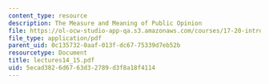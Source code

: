 ```yaml
---
content_type: resource
description: The Measure and Meaning of Public Opinion
file: https://ol-ocw-studio-app-qa.s3.amazonaws.com/courses/17-20-introduction-to-the-american-political-process-spring-2004/5ecad3826d6763d32789d3f8a18f4114_lectures14_15.pdf
file_type: application/pdf
parent_uid: 0c135732-0aaf-013f-dc67-75339d7eb52b
resourcetype: Document
title: lectures14_15.pdf
uid: 5ecad382-6d67-63d3-2789-d3f8a18f4114
---
```

